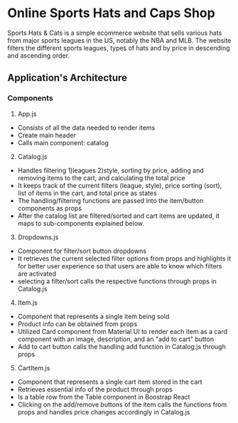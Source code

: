 # Online Sports Hats and Caps Shop
Sports Hats & Cats is a simple ecommerce website that sells various hats from major sports leagues in the US, notably the NBA and MLB. The website filters the different sports leagues, types of hats and by price in descending and ascending order. 
## Application's Architecture
### Components
1. App.js
  * Consists of all the data needed to render items
  * Create main header
  * Calls main component: catalog
2. Catalog.js
  * Handles filtering 1)leagues 2)style, sorting by price, adding and removing items to the cart, and calculating the total price
  * It keeps track of the current filters (league, style), price sorting (sort), list of items in the cart, and total price as states
  * The handling/filtering functions are passed into the item/button components as props
  * After the catalog list are filtered/sorted and cart items are updated, it maps to sub-components explained below.
3. Dropdowns.js
  * Component for filter/sort button dropdowns
  * It retrieves the current selected filter options from props and highlights it for better user experience so that users are able to know which filters are activated
  * selecting a filter/sort calls the respective functions through props in Catalog.js
4. Item.js
  * Component that represents a single item being sold
  * Product info can be obtained from props
  * Utilized Card component from Material UI to render each item as a card component with an image, description, and an "add to cart" button
  * Add to cart button calls the handling add function in Catalog.js through props
5. CartItem.js
  * Component that represents a single cart item stored in the cart
  * Retrieves essential info of the product through props
  * Is a table row from the Table component in Boostrap React
  * Clicking on the add/remove buttons of the item calls the functions from props and handles price changes accordingly in Catalog.js
